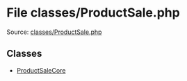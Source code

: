 File classes/ProductSale.php
=========

Source: [classes/ProductSale.php](https://github.com/PrestaShop/PrestaShop/blob/1.5.3.1/classes/ProductSale.php)


Classes
-------

* [ProductSaleCore](class.ProductSaleCore.md)

